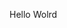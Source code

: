 Hello Wolrd








































































































































































































































































































































































































































